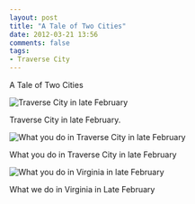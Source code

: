 ```yaml
---
layout: post
title: "A Tale of Two Cities"
date: 2012-03-21 13:56
comments: false
tags: 
- Traverse City
---
```

A Tale of Two Cities
 


![Traverse City in late February](http://media.eick.us/media/photographs/2012/2012-03-21/DSC01227.JPG)


Traverse City in late February.



![What you do in Traverse City in late February](http://media.eick.us/media/photographs/2012/2012-03-21/DSC01199.JPG)

What you do in Traverse City in late February



![What you do in Virginia in late February](http://media.eick.us/media/photographs/2012/2012-03-21-1/Jasmine-new-bike.JPG)


What we do in Virginia in Late February
